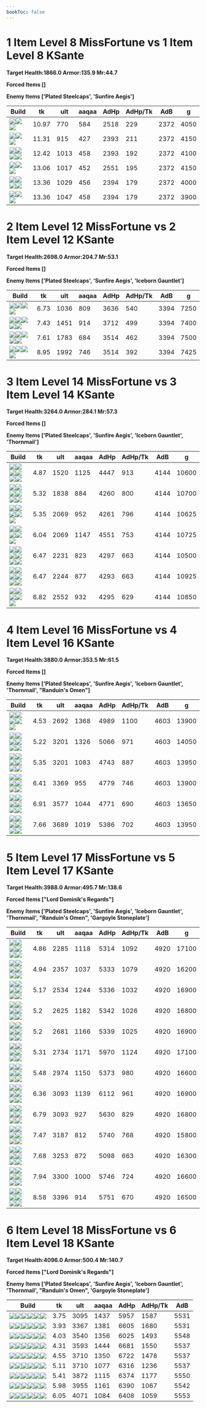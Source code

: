 ```yaml
---
bookToc: false
---
```


# 1 Item Level 8 MissFortune vs 1 Item Level 8 KSante

**Target Health:1866.0 Armor:135.9 Mr:44.7**


**Forced Items []**


**Enemy Items ['Plated Steelcaps', 'Sunfire Aegis']**




Build | tk | ult | aaqaa | AdHp | AdHp/Tk | AdB | g
-|-|-|-|-|-|-|-
![](/item/3153.png)![](/item/1001.png)![](/item/1055.png)|10.97|770|584|2518|229|2372|4050
![](/item/6675.png)![](/item/1001.png)![](/item/1055.png)|11.31|915|427|2393|211|2372|4150
![](/item/6676.png)![](/item/1001.png)![](/item/1055.png)![](/item/1036.png)|12.42|1013|458|2393|192|2372|4100
![](/item/3074.png)![](/item/1001.png)![](/item/1055.png)|13.06|1017|452|2551|195|2372|4150
![](/item/3004.png)![](/item/1001.png)![](/item/1055.png)![](/item/1036.png)|13.36|1029|456|2394|179|2372|4000
![](/item/3142.png)![](/item/1055.png)![](/item/1036.png)|13.36|1047|458|2394|179|2372|3900




























































# 2 Item Level 12 MissFortune vs 2 Item Level 12 KSante

**Target Health:2698.0 Armor:204.7 Mr:53.1**


**Forced Items []**


**Enemy Items ['Plated Steelcaps', 'Sunfire Aegis', 'Iceborn Gauntlet']**




Build | tk | ult | aaqaa | AdHp | AdHp/Tk | AdB | g
-|-|-|-|-|-|-|-
![](/item/3153.png)![](/item/3091.png)![](/item/1001.png)![](/item/1055.png)|6.73|1036|809|3636|540|3394|7250
![](/item/3153.png)![](/item/3036.png)![](/item/1001.png)![](/item/1055.png)![](/item/1036.png)|7.43|1451|914|3712|499|3394|7400
![](/item/6675.png)![](/item/3036.png)![](/item/1001.png)![](/item/1055.png)![](/item/1036.png)|7.61|1783|684|3514|462|3394|7500
![](/item/3142.png)![](/item/3036.png)![](/item/1055.png)![](/item/1037.png)|8.95|1992|746|3514|392|3394|7425




























































# 3 Item Level 14 MissFortune vs 3 Item Level 14 KSante

**Target Health:3264.0 Armor:284.1 Mr:57.3**


**Forced Items []**


**Enemy Items ['Plated Steelcaps', 'Sunfire Aegis', 'Iceborn Gauntlet', 'Thornmail']**




Build | tk | ult | aaqaa | AdHp | AdHp/Tk | AdB | g
-|-|-|-|-|-|-|-
![](/item/3153.png)![](/item/3091.png)![](/item/3036.png)![](/item/1001.png)![](/item/1055.png)![](/item/1036.png)|4.87|1520|1125|4447|913|4144|10600
![](/item/6675.png)![](/item/3036.png)![](/item/3091.png)![](/item/1001.png)![](/item/1055.png)![](/item/1036.png)|5.32|1838|884|4260|800|4144|10700
![](/item/3142.png)![](/item/3036.png)![](/item/3091.png)![](/item/1055.png)![](/item/1037.png)|5.35|2069|952|4261|796|4144|10625
![](/item/3153.png)![](/item/3036.png)![](/item/3142.png)![](/item/1055.png)![](/item/1037.png)|6.04|2069|1147|4551|753|4144|10725
![](/item/6675.png)![](/item/3036.png)![](/item/6676.png)![](/item/1001.png)![](/item/1055.png)![](/item/1036.png)|6.47|2231|823|4297|663|4144|10500
![](/item/6675.png)![](/item/3036.png)![](/item/3004.png)![](/item/1001.png)![](/item/1055.png)![](/item/1037.png)|6.47|2244|877|4293|663|4144|10925
![](/item/3142.png)![](/item/3036.png)![](/item/6676.png)![](/item/1055.png)![](/item/1038.png)|6.82|2552|932|4295|629|4144|10850




























































# 4 Item Level 16 MissFortune vs 4 Item Level 16 KSante

**Target Health:3880.0 Armor:353.5 Mr:61.5**


**Forced Items []**


**Enemy Items ['Plated Steelcaps', 'Sunfire Aegis', 'Iceborn Gauntlet', 'Thornmail', "Randuin's Omen"]**




Build | tk | ult | aaqaa | AdHp | AdHp/Tk | AdB | g
-|-|-|-|-|-|-|-
![](/item/3153.png)![](/item/3091.png)![](/item/3036.png)![](/item/3142.png)![](/item/1038.png)|4.53|2692|1368|4989|1100|4603|13900
![](/item/3153.png)![](/item/3036.png)![](/item/3142.png)![](/item/6676.png)![](/item/1038.png)![](/item/1036.png)|5.22|3201|1326|5066|971|4603|14050
![](/item/3142.png)![](/item/3036.png)![](/item/3091.png)![](/item/6676.png)![](/item/1038.png)![](/item/1036.png)|5.35|3201|1083|4743|887|4603|13950
![](/item/6675.png)![](/item/3036.png)![](/item/6676.png)![](/item/3004.png)![](/item/1001.png)![](/item/1038.png)|6.41|3369|955|4779|746|4603|13900
![](/item/3142.png)![](/item/3036.png)![](/item/6676.png)![](/item/3004.png)![](/item/1038.png)![](/item/1036.png)|6.91|3577|1044|4771|690|4603|13650
![](/item/3142.png)![](/item/3036.png)![](/item/6676.png)![](/item/3072.png)![](/item/1038.png)![](/item/1036.png)|7.66|3689|1019|5386|702|4603|13950




























































# 5 Item Level 17 MissFortune vs 5 Item Level 17 KSante

**Target Health:3988.0 Armor:495.7 Mr:138.6**


**Forced Items ["Lord Dominik's Regards"]**


**Enemy Items ['Plated Steelcaps', 'Sunfire Aegis', 'Iceborn Gauntlet', 'Thornmail', "Randuin's Omen", 'Gargoyle Stoneplate']**




Build | tk | ult | aaqaa | AdHp | AdHp/Tk | AdB | g
-|-|-|-|-|-|-|-
![](/item/3153.png)![](/item/3091.png)![](/item/3036.png)![](/item/3142.png)![](/item/3115.png)![](/item/1038.png)|4.86|2285|1118|5314|1092|4920|17100
![](/item/3153.png)![](/item/3091.png)![](/item/3036.png)![](/item/6676.png)![](/item/6675.png)![](/item/1001.png)|4.94|2357|1037|5333|1079|4920|16200
![](/item/3153.png)![](/item/3091.png)![](/item/3036.png)![](/item/3142.png)![](/item/3095.png)![](/item/1038.png)|5.17|2534|1244|5336|1032|4920|16900
![](/item/3153.png)![](/item/3091.png)![](/item/3036.png)![](/item/3142.png)![](/item/3004.png)![](/item/1038.png)|5.2|2625|1182|5342|1026|4920|16800
![](/item/3153.png)![](/item/3091.png)![](/item/3036.png)![](/item/3142.png)![](/item/6676.png)![](/item/1038.png)|5.2|2681|1166|5339|1025|4920|16900
![](/item/3153.png)![](/item/3091.png)![](/item/3036.png)![](/item/3142.png)![](/item/3072.png)![](/item/1038.png)|5.31|2734|1171|5970|1124|4920|17100
![](/item/3153.png)![](/item/3036.png)![](/item/3142.png)![](/item/6676.png)![](/item/3004.png)![](/item/1038.png)|5.48|2974|1150|5373|980|4920|16600
![](/item/3153.png)![](/item/3036.png)![](/item/3142.png)![](/item/6676.png)![](/item/3072.png)![](/item/1038.png)|6.36|3093|1139|6112|961|4920|16900
![](/item/3142.png)![](/item/3036.png)![](/item/3091.png)![](/item/6676.png)![](/item/3072.png)![](/item/1038.png)|6.79|3093|927|5630|829|4920|16800
![](/item/6675.png)![](/item/3036.png)![](/item/6676.png)![](/item/3004.png)![](/item/3072.png)![](/item/1001.png)|7.47|3187|812|5740|768|4920|15800
![](/item/3142.png)![](/item/3036.png)![](/item/6676.png)![](/item/3004.png)![](/item/6696.png)![](/item/1038.png)|7.68|3253|872|5098|663|4920|16300
![](/item/3142.png)![](/item/3036.png)![](/item/6676.png)![](/item/3072.png)![](/item/3095.png)![](/item/1038.png)|7.94|3300|1000|5746|724|4920|16600
![](/item/3142.png)![](/item/3036.png)![](/item/6676.png)![](/item/3004.png)![](/item/3072.png)![](/item/1038.png)|8.58|3396|914|5751|670|4920|16500




























































# 6 Item Level 18 MissFortune vs 6 Item Level 18 KSante

**Target Health:4096.0 Armor:500.4 Mr:140.7**


**Forced Items ["Lord Dominik's Regards"]**


**Enemy Items ['Plated Steelcaps', 'Sunfire Aegis', 'Iceborn Gauntlet', 'Thornmail', "Randuin's Omen", 'Gargoyle Stoneplate']**




Build | tk | ult | aaqaa | AdHp | AdHp/Tk | AdB
-|-|-|-|-|-|-
![](/item/3153.png)![](/item/3091.png)![](/item/3036.png)![](/item/3095.png)![](/item/6676.png)![](/item/6692.png)|3.75|3095|1437|5957|1587|5531
![](/item/3153.png)![](/item/3091.png)![](/item/3036.png)![](/item/3072.png)![](/item/6676.png)![](/item/6692.png)|3.93|3367|1381|6605|1680|5531
![](/item/3153.png)![](/item/3036.png)![](/item/3004.png)![](/item/6676.png)![](/item/6696.png)![](/item/6692.png)|4.03|3540|1356|6025|1493|5548
![](/item/3153.png)![](/item/3036.png)![](/item/3072.png)![](/item/3095.png)![](/item/6676.png)![](/item/6692.png)|4.31|3593|1444|6681|1550|5537
![](/item/3153.png)![](/item/3036.png)![](/item/3072.png)![](/item/6676.png)![](/item/6696.png)![](/item/6692.png)|4.55|3710|1350|6722|1478|5537
![](/item/6676.png)![](/item/3072.png)![](/item/3036.png)![](/item/3091.png)![](/item/6696.png)![](/item/6692.png)|5.11|3710|1077|6316|1236|5537
![](/item/6676.png)![](/item/3004.png)![](/item/3036.png)![](/item/3072.png)![](/item/3087.png)![](/item/6692.png)|5.41|3872|1115|6374|1177|5550
![](/item/6676.png)![](/item/3072.png)![](/item/3036.png)![](/item/3095.png)![](/item/6696.png)![](/item/6692.png)|5.98|3955|1161|6390|1067|5542
![](/item/6676.png)![](/item/3004.png)![](/item/3036.png)![](/item/3072.png)![](/item/6696.png)![](/item/6692.png)|6.05|4071|1084|6408|1059|5553




























































